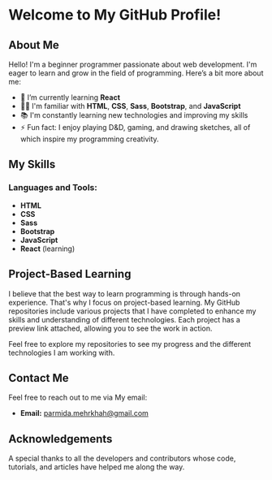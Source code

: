 # Welcome to My GitHub Profile!

## About Me

Hello! I'm a beginner programmer passionate about web development. I'm eager to learn and grow in the field of programming. Here’s a bit more about me:

- 🌱 I’m currently learning **React**
- 👨‍💻 I'm familiar with **HTML**, **CSS**, **Sass**, **Bootstrap**, and **JavaScript**
- 📚 I'm constantly learning new technologies and improving my skills
- ⚡ Fun fact: I enjoy playing D&D, gaming, and drawing sketches, all of which inspire my programming creativity.


## My Skills

### Languages and Tools:
- **HTML**
- **CSS**
- **Sass**
- **Bootstrap**
- **JavaScript**
- **React** (learning)

## Project-Based Learning
I believe that the best way to learn programming is through hands-on experience. That's why I focus on project-based learning. My GitHub repositories include various projects that I have completed to enhance my skills and understanding of different technologies. Each project has a preview link attached, allowing you to see the work in action.

Feel free to explore my repositories to see my progress and the different technologies I am working with.

## Contact Me

Feel free to reach out to me via My email:

- **Email:** parmida.mehrkhah@gmail.com

## Acknowledgements

A special thanks to all the developers and contributors whose code, tutorials, and articles have helped me along the way.
